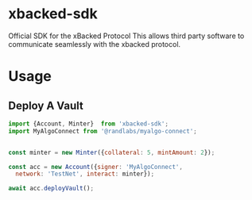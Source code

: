 # xbacked-sdk
Official SDK for the xBacked Protocol
This allows third party software to communicate seamlessly with the xbacked protocol.

# Usage
## Deploy  A Vault
```js
import {Account, Minter}  from 'xbacked-sdk';
import MyAlgoConnect from '@randlabs/myalgo-connect';


const minter = new Minter({collateral: 5, mintAmount: 2});

const acc = new Account({signer: 'MyAlgoConnect',
  network: 'TestNet', interact: minter});

await acc.deployVault();
```
